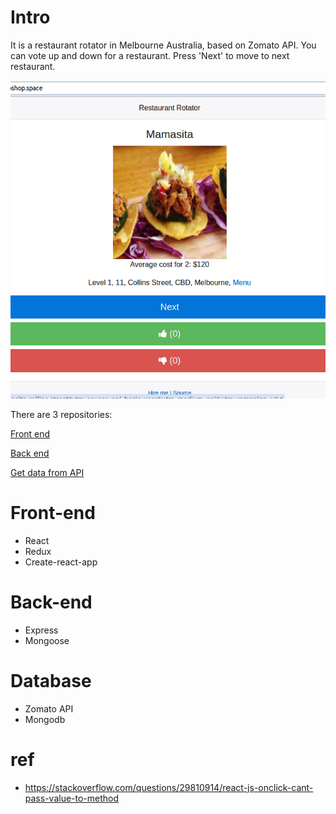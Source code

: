 # Intro

It is a restaurant rotator in Melbourne Australia, based on Zomato API. You can vote up and down for a restaurant. Press 'Next' to move to next restaurant.

![alt img](https://github.com/kenpeter/melresfront/raw/master/misc/pic.png)

There are 3 repositories:

[Front end](https://github.com/kenpeter/melresfront)

[Back end](https://github.com/kenpeter/melresback)

[Get data from API](https://github.com/kenpeter/melres)

# Front-end
* React
* Redux
* Create-react-app

# Back-end
* Express
* Mongoose

# Database
* Zomato API
* Mongodb

# ref
* https://stackoverflow.com/questions/29810914/react-js-onclick-cant-pass-value-to-method
